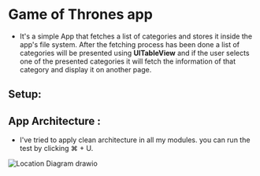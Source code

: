 # Game of Thrones app

* It's a simple App that fetches a list of categories and stores it inside the app's file system. After the fetching process has been done a list of categories will be presented using **UITableView** and if the user selects one of the presented categories it will fetch the information of that category and display it on another page.

## Setup:
 
## App Architecture :

* I've tried to apply clean architecture in all my modules. you can run the test by clicking ⌘ + U.


![Location Diagram drawio](https://user-images.githubusercontent.com/100424059/157089470-8b8ef928-3b5e-4037-b8fa-dd6e1b0a71dc.png)
